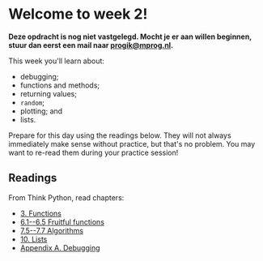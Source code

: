 # Welcome to week 2!

**Deze opdracht is nog niet vastgelegd. Mocht je er aan willen beginnen, stuur dan eerst een mail naar progik@mprog.nl.**

This week you'll learn about:

* debugging;
* functions and methods;
* returning values;
* `random`;
* plotting; and
* lists.

Prepare for this day using the readings below. They will not always immediately
make sense without practice, but that's no problem. You may want to re-read
them during your practice session!

## Readings

From Think Python, read chapters:

* [3. Functions](http://www.greenteapress.com/thinkpython/html/thinkpython004.html)
* [6.1--6.5 Fruitful functions](http://www.greenteapress.com/thinkpython/html/thinkpython007.html)
* [7.5--7.7 Algorithms](http://www.greenteapress.com/thinkpython/html/thinkpython008.html#toc81)
* [10. Lists](http://www.greenteapress.com/thinkpython/html/thinkpython011.html)
* [Appendix A. Debugging](http://www.greenteapress.com/thinkpython/html/thinkpython021.html)
